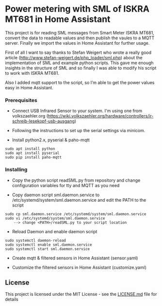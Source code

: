 # Power metering with SML of ISKRA MT681 in Home Assistant

This project is for reading SML messages from Smart Meter ISKRA MT681, convert the data to readable values and then publish the vaules to a MQTT server. Finally we import the values in Home Assistant for further usage.


First of all I want to say thanks to Stefan Weigert who wrote a really good article (http://www.stefan-weigert.de/php_loader/sml.php) about the implementation of SML and example python scripts. This gave me enough insights in the structure of SML and so finally I was able to modify his script to work with ISKRA MT681.

Also I added mqtt support to the script, so I’m able to get the power values easy in Home Assistant.

### Prerequisites

- Connect USB Infrared Sensor to your system. I'm using one from volkszaehler.org (https://wiki.volkszaehler.org/hardware/controllers/ir-schreib-lesekopf-usb-ausgang)

- Following the instructions to set up the serial settings via minicom.

- Install python2.x, pyserial & paho-mqtt

```
sudo apt install python
sudo apt install pyserial
sudo pip install paho-mqtt
```

### Installing

- Copy the python script readSML.py from repository and change configuration variables for tty and MQTT as you need

- Copy daemon script sml.daemon.service to /etc/systemd/system/sml.daemon.service and edit the PATH to the script
```
sudo cp sml.daemon.service /etc/systemd/system/sml.daemon.service
sudo vi /etc/systemd/system/sml.daemon.service
    --> change <PATH>/readSML.py to your script location
```

- Reload Daemon and enable daemon script
```
sudo systemctl daemon-reload
sudo systemctl enable sml.daemon.service
sudo systemctl start sml.daemon.service
```

- Create mqtt & filtered sensors in Home Assistant (sensor.yaml)

- Customize the filtered sensors in Home Assistant (customize.yaml)

## License

This project is licensed under the MIT License - see the [LICENSE.md](LICENSE.md) file for details

